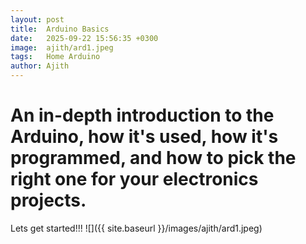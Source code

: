 ```yaml
---
layout: post
title:  Arduino Basics
date:   2025-09-22 15:56:35 +0300
image:  ajith/ard1.jpeg
tags:   Home Arduino
author: Ajith
---
```


# An in-depth introduction to the Arduino, how it's used, how it's programmed, and how to pick the right one for your electronics projects.
Lets get started!!!
![]({{ site.baseurl }}/images/ajith/ard1.jpeg)

